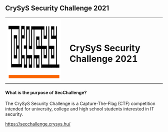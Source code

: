 ## CrySyS Security Challenge 2021

<table><tr><td><img width="350" height="200" src="https://github.com/galbar07/CTF-Writeups/blob/master/CrySyS%20Security%20Challenge%202021/Img/Capture.PNG"></td><td>
  <td><h1>CrySyS Security Challenge 2021
</h1></td>
</table>



#### What is the purpose of SecChallenge?


The CrySyS Security Challenge is a Capture-The-Flag (CTF) competition intended for university, college and high school students interested in IT security.

https://secchallenge.crysys.hu/
